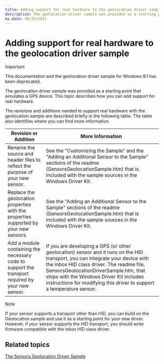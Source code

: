 ```yaml
---
title: Adding support for real hardware to the geolocation driver sample
description: The geolocation driver sample was provided as a starting point that simulates a GPS device. This topic describes how you can add support for real hardware.
ms.date: 08/25/2021
---
```


# Adding support for real hardware to the geolocation driver sample

> [!IMPORTANT]
> This documentation and the geolocation driver sample for Windows 8.1 has been deprecated.

The geolocation driver sample was provided as a starting point that simulates a GPS device. This topic describes how you can add support for real hardware.

The revisions and additions needed to support real hardware with the geolocation sample are described briefly in the following table. The table also identifies where you can find more information.

| Revision or Addition | More Information |
|--|--|
| Rename the source and header files to reflect the purpose of your new sensor. | See the "Customizing the Sample" and the "Adding an Additional Sensor to the Sample" sections of the readme (SensorsGeolocationSample.htm) that is included with the sample sources in the Windows Driver Kit. |
| Replace the geolocation properties with the properties supported by your new sensors. | See the "Adding an Additional Sensor to the Sample" sections of the readme (SensorsGeolocationSample.htm) that is included with the sample sources in the Windows Driver Kit. |
| Add a module containing the necessary code to support the transport required by your new sensor. | If you are developing a GPS (or other geolocation) sensor and it runs on the HID transport, you can integrate your device with the inbox HID class driver. The readme file, SensorsGeolocationDriverSample.htm, that ships with the Windows Driver Kit includes instructions for modifying this driver to support a temperature sensor. |

> [!NOTE]
> If your sensor supports a transport other than HID, you can build on the Geolocation sample and use it as a starting point for your new driver. However, if your sensor supports the HID transport, you should write firmware compatible with the inbox HID class driver.

## Related topics

[The Sensors Geolocation Driver Sample](sensors-geolocation-driver-sample.md)  
